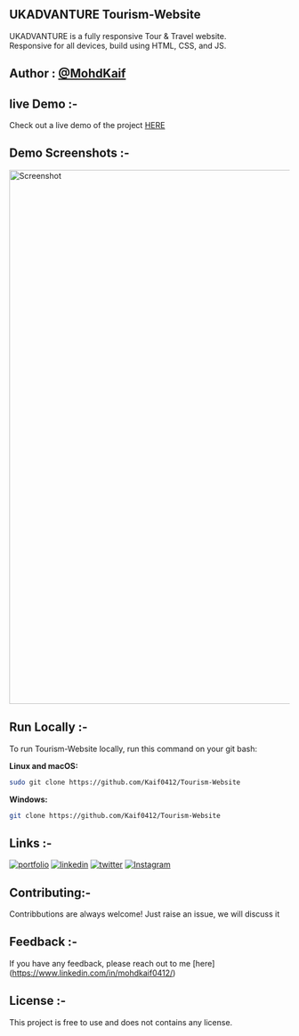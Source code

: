 ## UKADVANTURE   Tourism-Website
UKADVANTURE is a fully responsive Tour & Travel website. <br/>
Responsive for all devices, build using HTML, CSS, and JS. <br/>

## Author : [@MohdKaif](https://github.com/Kaif0412)

## live Demo :-
Check out a live demo of the project [HERE](https://ukadvanture.netlify.app/)

## Demo Screenshots :- 
<img width="960" alt="Screenshot" src="https://github.com/Kaif0412/Tourism-Website/assets/146923382/0163bed5-7884-4081-ab76-329c3f674d28">

## Run Locally :-
To run Tourism-Website locally, run this command on your git bash:

**Linux and macOS:**
``` bash  
sudo git clone https://github.com/Kaif0412/Tourism-Website
```
**Windows:**
``` bash  
git clone https://github.com/Kaif0412/Tourism-Website
```

## Links :-
[![portfolio](https://img.shields.io/badge/my_portfolio-000?style=for-the-badge&logo=ko-fi&logoColor=white)]()
[![linkedin](https://img.shields.io/badge/linkedin-0A66C2?style=for-the-badge&logo=linkedin&logoColor=white)](https://www.linkedin.com/in/mohdkaif0412/)
[![twitter](https://img.shields.io/badge/TWITTER-1DA1F2?style=for-the-badge&logo=twitter&logoColor=white)]()
[![Instagram](https://img.shields.io/badge/Instagram-C13584?style=for-the-badge&logo=instagram&logoColor=white)](https://www.instagram.com/mohdkaif0412/?utm_source=qr)

## Contributing:-
Contribbutions are always welcome! Just raise an issue, we will discuss it 

## Feedback :-
If you have any feedback, please reach out to me [here] (https://www.linkedin.com/in/mohdkaif0412/)

## License :-
This project is free to use and does not contains any license.
